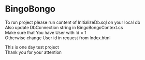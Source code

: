 # BingoBongo

To run project please run content of InitializeDb.sql on your local db  
Also update DbConnection string in BingoBongoContext.cs  
Make sure that You have User with Id = 1  
Otherwise change User id in request from Index.html  
  
This is one day test project  
Thank you for your attention
